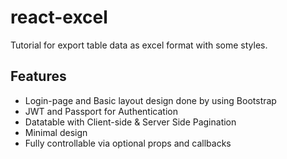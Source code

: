 # react-excel
Tutorial for export table data as excel format with some styles.

## Features
* Login-page and Basic layout design done by using Bootstrap
* JWT and Passport for Authentication
* Datatable with Client-side & Server Side Pagination
* Minimal design
* Fully controllable via optional props and callbacks
